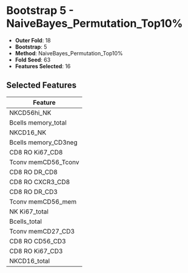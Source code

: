 # Bootstrap 5 - NaiveBayes_Permutation_Top10%

- **Outer Fold**: 18
- **Bootstrap**: 5
- **Method**: NaiveBayes_Permutation_Top10%
- **Fold Seed**: 63
- **Features Selected**: 16

## Selected Features

| Feature |
|---------|
| NKCD56hi_NK |
| Bcells memory_total |
| NKCD16_NK |
| Bcells memory_CD3neg |
| CD8 RO Ki67_CD8 |
| Tconv memCD56_Tconv |
| CD8 RO DR_CD8 |
| CD8 RO CXCR3_CD8 |
| CD8 RO DR_CD3 |
| Tconv memCD56_mem |
| NK Ki67_total |
| Bcells_total |
| Tconv memCD27_CD3 |
| CD8 RO CD56_CD3 |
| CD8  RO Ki67_CD3 |
| NKCD16_total |
